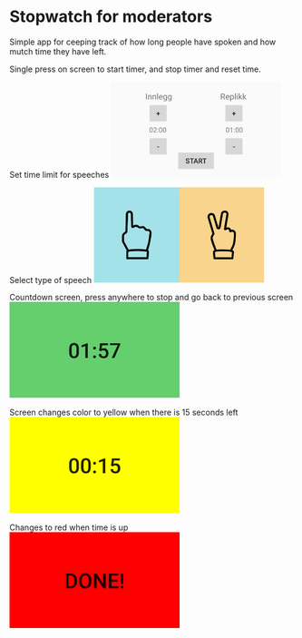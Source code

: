 # Stopwatch for moderators

Simple app for ceeping track of how long people have spoken and how mutch time they have left.

Single press on screen to start timer, and stop timer and reset time.

Set time limit for speeches
<img align="rigth" width="300" src="img/setTime.png" alt="Set time limit for speeches">

Select type of speech
<img align="rigth" width="300" src="img/selectType.png" alt="Select type of speech">

Countdown screen, press anywhere to stop and go back to previous screen
<img align="rigth" width="300" src="img/countdown1.png" alt="Countdown screen, press anywhere to stop and go back to previous screen">

Screen changes color to yellow when there is 15 seconds left
<img align="rigth" width="300" src="img/countdown2.png" alt="Screen changes color to yellow when there is 15 seconds left">

Changes to red when time is up
<img align="rigth" width="300" src="img/countdown3.png" alt="Changes to red when time is up">
